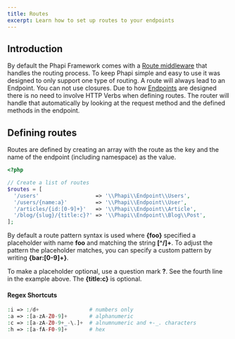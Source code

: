 ```yaml
---
title: Routes
excerpt: Learn how to set up routes to your endpoints
---
```


## Introduction
By default the Phapi Framework comes with a [Route middleware](/docs/middleware/route/) that handles the routing process. To keep Phapi simple and easy to use it was designed to only support one type of routing. A route will always lead to an Endpoint. You can not use closures. Due to how [Endpoints](/docs/core/endpoints/) are designed there is no need to involve HTTP Verbs when defining routes. The router will handle that automatically by looking at the request method and the defined methods in the endpoint.

## Defining routes
Routes are defined by creating an array with the route as the key and the name of the endpoint (including namespace) as the value.

```php
<?php

// Create a list of routes
$routes = [
  '/users'                  => '\\Phapi\\Endpoint\\Users',
  '/users/{name:a}'         => '\\Phapi\\Endpoint\\User',
  '/articles/{id:[0-9]+}'   => '\\Phapi\\Endpoint\\Article',
  '/blog/{slug}/{title:c}?' => '\\Phapi\\Endpoint\\Blog\\Post',
];
```

By default a route pattern syntax is used where **{foo}** specified a placeholder with name **foo** and matching the string **[^/]+**. To adjust the pattern the placeholder matches, you can specify a custom pattern by writing **{bar:[0-9]+}**.

To make a placeholder optional, use a question mark **?**. See the fourth line in the example above. The **{title:c}** is optional.

#### Regex Shortcuts
```php
:i => :/d+                # numbers only
:a => :[a-zA-Z0-9]+       # alphanumeric
:c => :[a-zA-Z0-9+_-\.]+  # alnumnumeric and +-_. characters
:h => :[a-fA-F0-9]+       # hex
```
